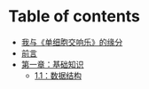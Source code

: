 # Table of contents

* [我与《单细胞交响乐》的缘分](README.md)
* [前言](00.md)
* [第一章：基础知识](01/README.md)
  * [1.1：数据结构](01/01-1.md)

